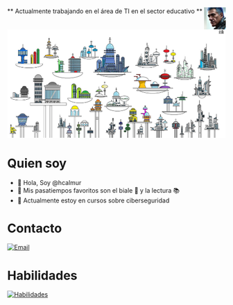 #  <img src="./images/sticker.jpg" width=10% align=right />

** Actualmente trabajando en el área de TI en el sector educativo **

<img src="./images/jetson.jpg" width="950" height="250"  borderRadius='1rem' boxShadow='0 5px 18px rgba(0,0,0,0.3)'>

# Quien soy

- :wave: Hola, Soy @hcalmur
- :eyes: Mis pasatiempos favoritos son el biale :dancer: y la lectura :books:
- :seedling: Actualmente estoy en cursos sobre ciberseguridad

# Contacto

[![Email](https://skillicons.dev/icons?i=gmail)](mailto:hcalmur@gmail.com)

# Habilidades

[![Habilidades](https://skillicons.dev/icons?i=git,docker,vim,gitlab)](https://skillicons.dev)

<!---
hcalmur/hcalmur is a ✨ special ✨ repository because its `README.md` (this file) appears on your GitHub profile.
You can click the Preview link to take a look at your changes.
--->
